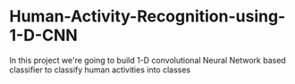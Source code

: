 # Human-Activity-Recognition-using-1-D-CNN

In this project we're going to build 1-D convolutional Neural Network based classifier to classify human activities into classes
